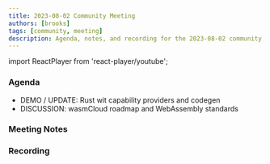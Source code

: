```yaml
---
title: 2023-08-02 Community Meeting
authors: [brooks]
tags: [community, meeting]
description: Agenda, notes, and recording for the 2023-08-02 community meeting
---
```


import ReactPlayer from 'react-player/youtube';

### Agenda

- DEMO / UPDATE: Rust wit capability providers and codegen
- DISCUSSION: wasmCloud roadmap and WebAssembly standards

<!--truncate-->

### Meeting Notes

### Recording

<ReactPlayer url='https://www.youtube.com/watch?v=tsRTvwBrlpM' controls />
